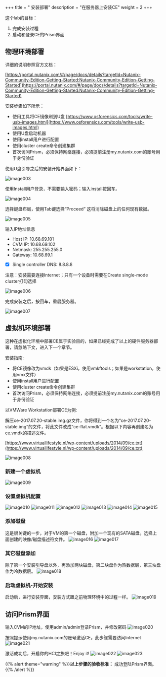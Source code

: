 +++
title = " 安装部署"
description = "在服务器上安装CE"
weight = 2
+++

这个lab的目标：

1. 完成安装过程
2. 启动和登录CE的Prism界面


## 物理环境部署

详细的说明参照官方文档：

[https://portal.nutanix.com/#/page/docs/details?targetId=Nutanix-Community-Edition-Getting-Started:Nutanix-Community-Edition-Getting-Started](https://portal.nutanix.com/#/page/docs/details?targetId=Nutanix-Community-Edition-Getting-Started:Nutanix-Community-Edition-Getting-Started)

安装步骤如下所示：

* 使用工具将CE镜像刷到U盘 [https://www.osforensics.com/tools/write-usb-images.html](https://www.osforensics.com/tools/write-usb-images.html)
* 使用U盘启动机器
* 使用install用户进行配置
* 使用cluster create命令创建集群
* 首次访问Prism，必须保持网络连接，必须提前注册my.nutanix.com的账号用于身份验证

使用U盘引导之后的安装开始界面如下：

![image003](/ce/image003.png)

使用Install用户登录，不需要输入密码；输入install按回车。

![image004](/ce/image004.png)

选择键盘布局，使用Tab键选择“Proceed” 这将消除磁盘上的任何现有数据。

![image005](/ce/image005.png)

输入IP地址信息

* Host IP: 10.68.69.101
* CVM IP: 10.68.69.102
* Netmask: 255.255.255.0
* Gateway: 10.68.69.1
* [x] Single controller DNS: 8.8.8.8

注意：安装需要连接Internet；只有一个设备时需要在Create single-mode cluster打勾选择

![image006](/ce/image006.png)

完成安装之后，按回车，重启服务器。

![image007](/ce/image007.png)

## 虚拟机环境部署

这种在虚拟化环境中部署CE属于实验目的，如果已经完成了以上的硬件服务器部署，请忽略下文，进入下一个章节。

安装指南:

* 将CE镜像改为vmdk（如果是ESXi，使用vmkftools；如果是workstation，使用vmx文件）
* 使用install用户进行配置
* 使用cluster create命令创建集群
* 首次访问Prism，必须保持网络连接，必须提前注册my.nutanix.com的账号用于身份验证

以VMWare Workstation部署CE为例:

解压ce-2017.07.20-stable.img.gz文件，你将得到一个名为“ce-2017.07.20-stable.img”的文件，将此文件改成“ce-flat.vmdk”。根据以下内容再创建名为ce.vmdk的描述文件。

[https://www.virtuallifestyle.nl/wp-content/uploads/2014/09/ce.txt](https://www.virtuallifestyle.nl/wp-content/uploads/2014/09/ce.txt)

![image008](/ce/image008.png)

### 新建一个虚拟机
![image009](/ce/image009.png)

### 设置虚拟机配置

![image010](/ce/image010.png)
![image011](/ce/image011.png)
![image012](/ce/image012.png)
![image013](/ce/image013.png)
![image014](/ce/image014.png)
![image015](/ce/image015.png)

### 添加磁盘

这是很关键的一步，对于VM的第一个磁盘，附加一个现有的SATA磁盘。选择上面创建的映像/磁盘描述符文件。
![image016](/ce/image016.png)
![image017](/ce/image017.png)

### 其它磁盘添加

 除了第一个安装引导盘以外，再添加两块磁盘，第二块盘作为热数据层，第三块盘作为冷数据层。
![image018](/ce/image018.png)

### 启动虚拟机-开始安装

启动后，进行安装界面，安装方式跟之前物理环境中的过程一样。
![image019](/ce/image019.png)

## 访问Prism界面

输入CVM的IP地址，使用admin/admin登录Prism，并修改密码
![image020](/ce/image020.png)

按照提示使用my.nutanix.com的账号激活CE，此步骤需要访问Internet
![image021](/ce/image021.png)

激活成功后，开启你的HCI之旅吧！Enjoy it!
![image022](/ce/image022.png)
![image023](/ce/image023.png)




{{% alert theme="warning" %}}**以上步骤的验收标准：** 成功登陆Prism界面。{{% /alert %}}

